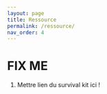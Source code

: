 ```yaml
---
layout: page
title: Ressource
permalink: /ressource/
nav_order: 4
---
```


<link rel="icon" href="/img/logo.png">

# **FIX ME**

1. Mettre lien du survival kit ici !

